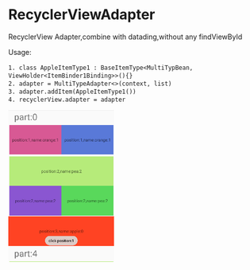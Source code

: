 # RecyclerViewAdapter
RecyclerView Adapter,combine with datading,without any findViewById

Usage:

    1. class AppleItemType1 : BaseItemType<MultiTypBean, ViewHolder<ItemBinder1Binding>>(){}
    2. adapter = MultiTypeAdapter<>(context, list)
    3. adapter.addItem(AppleItemType1())
    4. recyclerView.adapter = adapter
    

!['2019-08-13_085821.png'](/arts/2019-08-13_085821.png)
